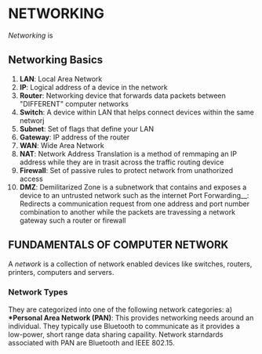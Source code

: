 #     NETWORKING
*Networking* is 
## Networking Basics
1. __LAN__: Local Area Network
2. __IP__: Logical address of a device in the network
3. __Router__: Networking device that forwards data packets between "DIFFERENT" computer networks
4. __Switch__: A device within LAN that helps connect devices within the same networj
5. __Subnet__: Set of flags that define your LAN
6. __Gateway__: IP address of the router
7. __WAN__: Wide Area Network
8. __NAT__: Network Address Translation is a method of remmaping an IP address while they are in trasit across the traffic routing device
9. __Firewall__: Set of passive rules to protect network from unathorized access
10. __DMZ__: Demilitarized Zone is a subnetwork that contains and exposes a device to an untrusted network such as the internet
Port Forwarding__: Redirects a communication request from one address and port number combination to another while the packets are travessing a network gateway such a router or firewall

## FUNDAMENTALS OF COMPUTER NETWORK

A *network* is a collection of network enabled devices like switches, routers, printers, computers and servers.

### Network Types
They are categorized into one of the following network categories:
a) __*Personal Area Network (PAN)__: This provides networking needs around an individual. They typically use Bluetooth to communicate as it provides a low-power, short range data sharing capaility. Network starndards associated with PAN are Bluetooth and IEEE 802.15.
